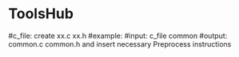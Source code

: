 # ToolsHub

#c_file: create xx.c xx.h 
#example:
#input: c_file common
#output: common.c common.h and insert necessary Preprocess instructions


